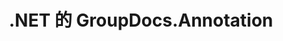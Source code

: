 ---
title: .NET 的 GroupDocs.Annotation
type: docs
weight: 10
url: /zh/net/
description: .NET API 参考的 GroupDocs.Annotation 包含示例、代码片段和 API 文档。 它提供命名空间、类、接口和其他 API 详细信息。
is_root: true
---